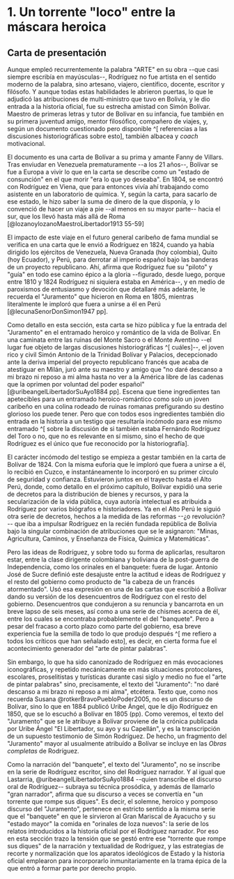 # 1. Un torrente "loco" entre la máscara heroica

## Carta de presentación

Aunque empleó recurrentemente la palabra "ARTE" en su obra --que casi siempre escribía en mayúsculas--, Rodríguez no fue artista en el sentido moderno de la palabra, sino artesano, viajero, científico, docente, escritor y filósofo. Y aunque todas estas habilidades le abrieron puertas, lo que le adjudicó las atribuciones de multi-ministro que tuvo en Bolivia, y le dio entrada a la historia oficial, fue su estrecha amistad con Simón Bolívar. Maestro de primeras letras y tutor de Bolívar en su infancia, fue también en su primera juventud amigo, mentor filosófico, compañero de viajes, y, según un documento cuestionado pero disponible ^[ referencias a las discusiones historiográficas sobre esto], también albacea y *coach* motivacional. 

El documento es una carta de Bolívar a su prima y amante Fanny de Villars. Tras enviudar en Venezuela  prematuramente --a los 21 años--, Bolívar se fue a Europa a vivir lo que en la carta se describe como un "estado de consunción" en el que morir "era lo que yo deseaba". En 1804, se encontró con Rodríguez en Viena, que para entonces vivía ahí trabajando como asistente en un laboratorio de química. Y, según la carta, para sacarlo de ese estado, le hizo saber la suma de dinero de la que disponía, y lo convenció de hacer un viaje a pie --al menos en su mayor parte-- hacia el sur, que los llevó hasta más allá de Roma [@lozanoylozanoMaestroLibertador1913 55-59]

El impacto de este viaje en el futuro general caribeño de fama mundial se verifica en una carta que le envió a Rodríguez en 1824, cuando ya había dirigido  los ejércitos de Venezuela, Nueva Granada (hoy colombia), Quito (hoy Ecuador), y Perú, para derrotar al imperio español bajo las banderas de un proyecto republicano. Ahí, afirma que Rodríguez fue su "piloto" y "guía" en todo ese camino épico a la gloria --figurado, desde luego, porque entre 1810 y 1824 Rodríguez ni siquiera estaba en América--, y en medio de paroxismos de entusiasmo y devoción que detallaré más adelante, le recuerda el "Juramento" que hicieron en Roma en 1805, mientras literalmente le imploró que fuera a unirse a él en Perú [@lecunaSenorDonSimon1947 pp].

Como detallo en esta sección, esta carta se hizo pública y fue la entrada del "Juramento" en el entramado heroico y romántico de la vida de Bolívar. En una caminata entre las ruinas del Monte Sacro o el Monte Aventino --el lugar fue objeto de largas discusiones historiográficas ^[ cuáles]--, el joven rico y civil Simón Antonio de la Trinidad Bolívar y Palacios, decepcionado ante la deriva imperial del proyecto republicano francés que acaba de atestiguar en Milán, juró ante su maestro y amigo que "no daré descanso a mi brazo ni reposo a mi alma hasta no ver a la América libre de las cadenas que la oprimen por voluntad del poder español" [@uribeangelLibertadorSuAyo1884 pp]. Escena que tiene ingredientes tan apetecibles para un entramado heroico-romántico como solo un joven caribeño en una colina rodeado de ruinas romanas prefigurando su destino glorioso los puede tener. Pero que con todos esos ingredientes también dio entrada en la historia a un testigo que resultaría incómodo para ese mismo entramado ^[ sobre la discusión de si también estaba Fernándo Rodríguez del Toro o no, que no es relevante en sí mismo, sino el hecho de que Rodríguez es el único que fue reconocido por la historiografía].

El carácter incómodo del testigo se empieza a gestar también en la carta de Bolívar de 1824. Con la misma euforia que le imploró que fuera a unirse a él, lo recibió en Cuzco, e instantáneamente lo incorporó en su primer círculo de seguridad y confianza. Estuvieron juntos en el trayecto hasta el Alto Perú, donde, como detallo en el próximo capítulo, Bolívar expidió una serie de decretos para la distribución de bienes y recursos, y para la secularización de la vida pública, cuya autoría intelectual es atribuida a Rodríguez por varios biógrafos e historiadores. Ya en el Alto Perú le siguió otra serie de decretos, hechos a la medida de las reformas --¿o revolución?-- que iba a impulsar Rodríguez en la recién fundada república de Bolivia bajo la singular combinación de atribuciones que se le asignaron: "Minas, Agricultura, Caminos, y Enseñanza de Física, Química y Matemáticas".

Pero las ideas de Rodríguez, y sobre todo su forma de aplicarlas, resultaron estar, entre la clase dirigente colombiana y boliviana de la post-guerra de Independencia, como los orinales en el banquete: fuera de lugar. Antonio José de Sucre definió este desajuste entre la actitud e ideas de Rodríguez y el resto del gobierno como producto de "la cabeza de un francés atormentado". Usó esa expresión en una de las cartas que escribió a Bolívar dando su versión de los desencuentros de Rodríguez con el resto del gobierno. Desencuentros que condujeron a su renuncia y bancarrota en un breve lapso de seis meses, así como a una serie de chismes acerca de él, entre los cuales se encontraba probablemente el del "banquete". Pero a pesar del fracaso a corto plazo como parte del gobierno, esa breve experiencia fue la semilla de todo lo que produjo después ^[ me refiero a todos los críticos que han señalado esto], es decir, en cierta forma fue el acontecimiento generador del "arte de pintar palabras". 

Sin embargo, lo que ha sido canonizado de Rodríguez en más evocaciones iconográficas, y repetido mecánicamente en más situaciones protocolares, escolares, proselitistas y turísticas durante casi siglo y medio no fue el "arte de pintar palabras" sino, precisamente, el texto del "Juramento": "no daré descanso a mi brazo ni reposo a mi alma", etcétera. Texto que, como nos recuerda Susana @rotkerBravoPuebloPoder2005, no es un discurso de Bolívar, sino lo que en 1884 publicó Uribe Ángel, que le dijo Rodríguez en 1850, que se lo escuchó a Bolívar en 1805 (pp). Como veremos, el texto del "Juramento" que se le atribuye a Bolívar proviene de la crónica publicada por Uribe Ángel "El Libertador, su ayo y su Capellán", y es la transcripción de un supuesto testimonio de Simón Rodríguez. De hecho, un fragmento del "Juramento" mayor al usualmente atribuído a Bolívar se incluye  en las *Obras completas* de Rodríguez. 

Como la narración del "banquete", el texto del "Juramento", no se inscribe en la serie de Rodríguez escritor, sino del Rodríguez narrador. Y al igual que Lastarria, @uribeangelLibertadorSuAyo1884 --quien transcribe el discurso oral de Rodríguez-- subraya su técnica prosódica, y además de llamarlo "gran narrador", afirma que su discurso a veces se convertía en "un torrente que rompe sus diques". Es decir, el solemne, heroico y pomposo discurso del "Juramento", pertenece en estricto sentido a la misma serie que el "banquete" en que le sirvieron al Gran Mariscal de Ayacucho y su "estado mayor" la comida en "orinales de loza nuevos": la serie de los relatos introducidos a la historia oficial por el Rodríguez narrador. Por eso en esta sección trazo la tensión  que se gestó entre ese "torrente que rompe sus diques" de la narración y textualidad de Rodríguez, y las estrategias de recorte y normalización que los aparatos ideológicos de Estado y la historia oficial emplearon  para incorporarlo inmunitariamente en la trama épica de la que entró a formar parte por derecho propio.
